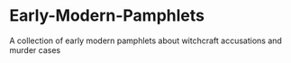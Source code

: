 # Early-Modern-Pamphlets
A collection of early modern pamphlets about witchcraft accusations and murder cases
